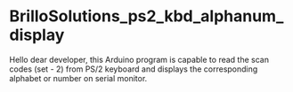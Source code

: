 # BrilloSolutions_ps2_kbd_alphanum_display
Hello dear developer, this Arduino program is capable to read the scan codes (set - 2) from PS/2 keyboard and displays the corresponding alphabet or number on serial monitor.
